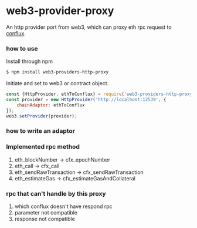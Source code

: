 # web3-provider-proxy
An http provider port from web3, which can proxy eth rpc request to [conflux](https://confluxnetwork.org/).


### how to use

Install through npm
```sh
$ npm install web3-providers-http-proxy
```
Initiate and set to web3 or contract object.

```js
const {HttpProvider, ethToConflux} = require('web3-providers-http-proxy');
const provider = new HttpProvider('http://localhost:12539', {
    chainAdaptor: ethToConflux
});
web3.setProvider(provider);
```

### how to write an adaptor


### Implemented rpc method

1. eth_blockNumber -> cfx_epochNumber
2. eth_call -> cfx_call
3. eth_sendRawTransaction -> cfx_sendRawTransaction
4. eth_estimateGas -> cfx_estimateGasAndCollateral


### rpc that can't handle by this proxy

1. which conflux doesn't have respond rpc
2. parameter not compatible
3. response not compatible